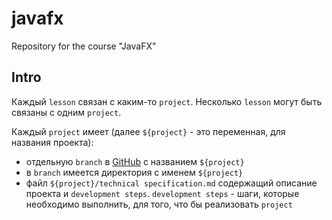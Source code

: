 # javafx
Repository for the course "JavaFX"

## Intro
Каждый `lesson` связан с каким-то `project`. Несколько `lesson` могут быть связаны с одним `project`.

Каждый `project` имеет (далее `${project}` - это переменная, для названия проекта):
- отдельную `branch` в [GitHub](https://github.com/rakovets/javafx) c названием `${project}` 
- в `branch` имеется директория c именем `${project}`
- файл `${project}/technical specification.md` содержащий описание проекта и `development steps`. `development steps` - шаги, которые необходимо выполнить, для того, что бы реализовать `project`